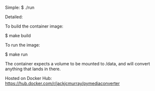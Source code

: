 Simple: $ ./run

Detailed:

To build the container image:

$ make build

To run the image:

$ make run

The container expects a volume to be mounted to /data, and will convert anything that lands in there.

Hosted on Docker Hub: https://hub.docker.com/r/jackjcmurray/pymediaconverter